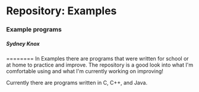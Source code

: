 Repository: Examples
========

<h3>Example programs</h3>
<h5>Sydney Knox</h5>
========
In Examples there are programs that were written for school or at home to practice and improve.  The repository is a good look into what I'm comfortable using and what I'm currently working on improving!

Currently there are programs written in C, C++, and Java.

